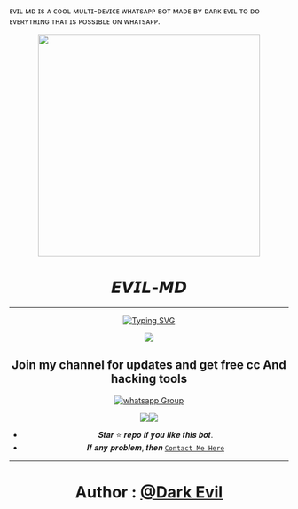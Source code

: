 ᴇᴠɪʟ ᴍᴅ ɪs ᴀ ᴄᴏᴏʟ ᴍᴜʟᴛɪ-ᴅᴇᴠɪᴄᴇ ᴡʜᴀᴛsᴀᴘᴘ ʙᴏᴛ  ᴍᴀᴅᴇ ʙʏ ᴅᴀʀᴋ ᴇᴠɪʟ ᴛᴏ ᴅᴏ ᴇᴠᴇʀʏᴛʜɪɴɢ ᴛʜᴀᴛ ɪs ᴘᴏssɪʙʟᴇ ᴏɴ ᴡʜᴀᴛsᴀᴘᴘ.

<div align="center" class= "main"> 
  <img src="https://telegra.ph/file/1271d54767e6d0c21855a.jpg" width="400" height="400"/>
  <h1>𝙀𝙑𝙄𝙇-𝙈𝘿 </h1>

***
  
<a href="https://git.io/typing-svg"><img src="https://readme-typing-svg.demolab.com?font=Black+Ops+One&size=50&pause=1000&color=1BAFBAFF&center=true&width=910&height=100&lines=THANKS FOR CHOOSING +EVIL-MD;MULTI+DEVICE+WHATSAPP+BOT;CREATED+BY+DARK+EVIL" alt="Typing SVG" /></a>
  </p>

<p align="center">
  <a href="https://dashboard.heroku.com/new?template=https://github.com/Mrunknown54/EVIL-MD"><img src="https://img.shields.io/badge/heroku-9d7acc?style=for-the-badge&logo=heroku&logoColor=430098"></a>


 ## Join my channel for updates and get free cc And hacking tools


<a href="https://whatsapp.com/channel/0029Va8TzeF0AgW8dVET3U1w" target="_blank">
    <img alt="whatsapp Group" src="https://img.shields.io/badge/ Whatsapp Support Channel -25D366?style=for-the-badge&logo=whatsapp&logoColor=white" />
  </a>
</p>
<a><img src='https://i.imgur.com/LyHic3i.gif'/></a><a><img src='https://i.imgur.com/LyHic3i.gif'/></a>

- 𝑺𝒕𝒂𝒓 ⭐ 𝒓𝒆𝒑𝒐 𝒊𝒇 𝒚𝒐𝒖 𝒍𝒊𝒌𝒆 𝒕𝒉𝒊𝒔 𝒃𝒐𝒕.
- 𝑰𝒇 𝒂𝒏𝒚 𝒑𝒓𝒐𝒃𝒍𝒆𝒎, 𝒕𝒉𝒆𝒏 [`Contact Me Here`](https://wa.me/923319709781)


***

# Author : [@Dark Evil](https://github.com/Mrunknown54)


